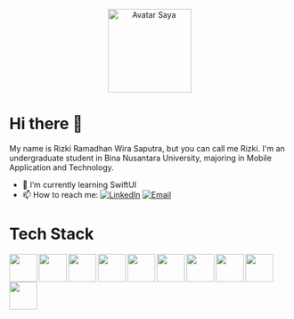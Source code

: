 <p align="center">
  <img src="https://avatars.githubusercontent.com/u/9919?v=4" width="150px" alt="Avatar Saya">
</p>

# Hi there 👋

My name is Rizki Ramadhan Wira Saputra, but you can call me Rizki. I'm an undergraduate student in Bina Nusantara University, majoring in Mobile Application and Technology. 

- 🌱 I’m currently learning SwiftUI
- 📫 How to reach me:
[![LinkedIn](https://img.shields.io/badge/LinkedIn-Profile-blue?style=flat&logo=linkedin)](https://www.linkedin.com/in/rizkiramadhanwirasaputra) 
[![Email](https://img.shields.io/badge/Email-Contact-red?style=flat&logo=gmail)](mailto:rizki.rwsaputra@gmail.com)

# Tech Stack
<img align="left" width="50px" src="https://cdn.jsdelivr.net/gh/devicons/devicon@latest/icons/swift/swift-original.svg" />
<img align="left" width="50px" src="https://cdn.jsdelivr.net/gh/devicons/devicon@latest/icons/kotlin/kotlin-original.svg" />
<img align="left" width="50px" src="https://cdn.jsdelivr.net/gh/devicons/devicon@latest/icons/flutter/flutter-original.svg" />
<img align="left" width="50px" src="https://cdn.jsdelivr.net/gh/devicons/devicon@latest/icons/html5/html5-original.svg" />
<img align="left" width="50px" src="https://cdn.jsdelivr.net/gh/devicons/devicon@latest/icons/css3/css3-original.svg" />
<img align="left" width="50px" src="https://cdn.jsdelivr.net/gh/devicons/devicon@latest/icons/javascript/javascript-original.svg" />
<img align="left" width="50px" src="https://cdn.jsdelivr.net/gh/devicons/devicon@latest/icons/nodejs/nodejs-original.svg" />
<img align="left" width="50px" src="https://cdn.jsdelivr.net/gh/devicons/devicon@latest/icons/express/express-original.svg" />
<img align="left" width="50px" src="https://cdn.jsdelivr.net/gh/devicons/devicon@latest/icons/mysql/mysql-original.svg" />
<img align="left" width="50px" src="https://cdn.jsdelivr.net/gh/devicons/devicon@latest/icons/sqlite/sqlite-original.svg" />

